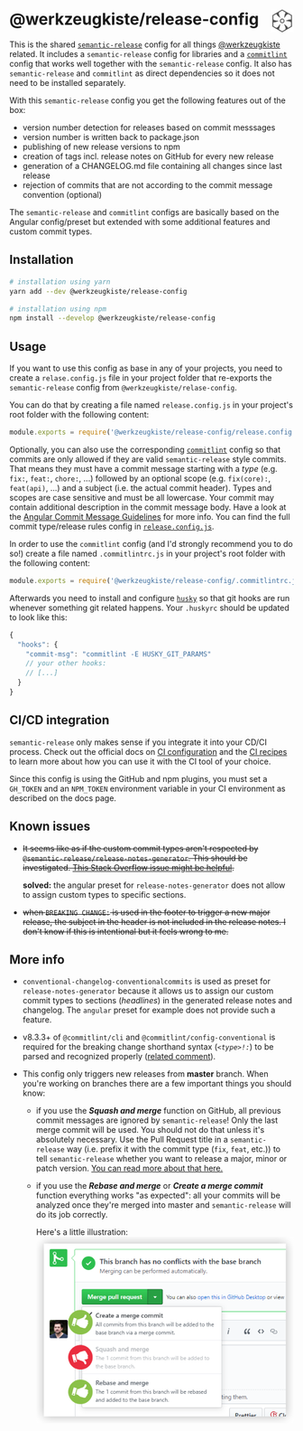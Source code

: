 # @werkzeugkiste/release-config <img src="https://raw.githubusercontent.com/werkzeugkiste/release-config/master/semantic-release.svg?sanitize=true" height="40" align="right">

This is the shared [`semantic-release`](https://semantic-release.gitbook.io/) config for all things [@werkzeugkiste](https://www.github.com/werkzeugkiste) related. It includes a `semantic-release` config for libraries and a [`commitlint`](https://commitlint.js.org/) config that works well together with the `semantic-release` config. It also has `semantic-release` and `commitlint` as direct dependencies so it does not need to be installed separately.

With this `semantic-release` config you get the following features out of the box:

- version number detection for releases based on commit messsages
- version number is written back to package.json
- publishing of new release versions to npm
- creation of tags incl. release notes on GitHub for every new release
- generation of a CHANGELOG.md file containing all changes since last release
- rejection of commits that are not according to the commit message convention (optional)

The `semantic-release` and `commitlint` configs are basically based on the Angular config/preset but extended with some additional features and custom commit types.

## Installation

```sh
# installation using yarn
yarn add --dev @werkzeugkiste/release-config
```

```sh
# installation using npm
npm install --develop @werkzeugkiste/release-config
```

## Usage

If you want to use this config as base in any of your projects, you need to create a `relase.config.js` file in your project folder that re-exports the `semantic-release` config from `@werkzeugkiste/relase-config`.

You can do that by creating a file named `release.config.js` in your project's root folder with the following content:

```js
module.exports = require('@werkzeugkiste/release-config/release.config.js');
```

Optionally, you can also use the corresponding [`commitlint`](https://commitlint.js.org/) config so that commits are only allowed if they are valid `semantic-release` style commits. That means they must have a commit message starting with a _type_ (e.g. `fix:`, `feat:`, `chore:`, ...) followed by an optional scope (e.g. `fix(core):`, `feat(api)`, ...) and a subject (i.e. the actual commit header). Types and scopes are case sensitive and must be all lowercase. Your commit may contain additional description in the commit message body. Have a look at the [Angular Commit Message Guidelines](https://github.com/angular/angular/blob/master/CONTRIBUTING.md#-commit-message-guidelines) for more info. You can find the full commit type/release rules config in [`release.config.js`](./release.config.js).

In order to use the `commitlint` config (and I'd strongly recommend you to do so!) create a file named `.commitlintrc.js` in your project's root folder with the following content:

```js
module.exports = require('@werkzeugkiste/release-config/.commitlintrc.js');
```

Afterwards you need to install and configure [`husky`](https://github.com/typicode/husky) so that git hooks are run whenever something git related happens. Your `.huskyrc` should be updated to look like this:

```js
{
  "hooks": {
    "commit-msg": "commitlint -E HUSKY_GIT_PARAMS"
    // your other hooks:
    // [...]
  }
}
```

## CI/CD integration

`semantic-release` only makes sense if you integrate it into your CD/CI process. Check out the official docs on [CI configuration](https://semantic-release.gitbook.io/semantic-release/usage/ci-configuration) and the [CI recipes](https://semantic-release.gitbook.io/semantic-release/recipes/recipes#ci-configurations) to learn more about how you can use it with the CI tool of your choice.

Since this config is using the GitHub and npm plugins, you must set a `GH_TOKEN` and an `NPM_TOKEN` environment variable in your CI environment as described on the docs page.

## Known issues

- ~~It seems like as if the custom commit types aren't respected by `@semantic-release/release-notes-generator`. This should be investigated. [This Stack Overflow issue might be helpful](https://stackoverflow.com/a/59094119/705377).~~

  **solved:** the angular preset for `release-notes-generator` does not allow to assign custom types to specific sections.

- ~~when `BREAKING CHANGE:` is used in the footer to trigger a new major release, the subject in the header is not included in the release notes. I don't know if this is intentional but it feels wrong to me.~~

## More info

- `conventional-changelog-conventionalcommits` is used as preset for `release-notes-generator` because it allows us to assign our custom commit types to sections (_headlines_) in the generated release notes and changelog. The `angular` preset for example does not provide such a feature.
- v8.3.3+ of `@commitlint/cli` and `@commitlint/config-conventional` is required for the breaking change shorthand syntax (_`<type>!:`_) to be parsed and recognized properly ([related comment](https://github.com/conventional-changelog/commitlint/issues/658#issuecomment-545172808)).
- This config only triggers new releases from **master** branch. When you're working on branches there are a few important things you should know:

  - if you use the **_Squash and merge_** function on GitHub, all previous commit messages are ignored by `semantic-release`! Only the last merge commit will be used. You should not do that unless it's absolutely necessary. Use the Pull Request title in a `semantic-release` way (i.e. prefix it with the commit type (`fix`, `feat`, etc.)) to tell `semantic-release` whether you want to release a major, minor or patch version. [You can read more about that here.](https://github.com/semantic-release/semantic-release/blob/master/docs/support/troubleshooting.md#squashed-commits-are-ignored-by-semantic-release)

  - if you use the **_Rebase and merge_** or **_Create a merge commit_** function everything works "as expected": all your commits will be analyzed once they're merged into master and `semantic-release` will do its job correctly.

    Here's a little illustration:<br/>
    ![](howto-pr.png)
